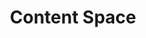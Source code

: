 ---
layout: "redirect"
redirect: "/docs/content-space/content-space.html"
title: "Content Space"
mainPage: false
weight: 5
---